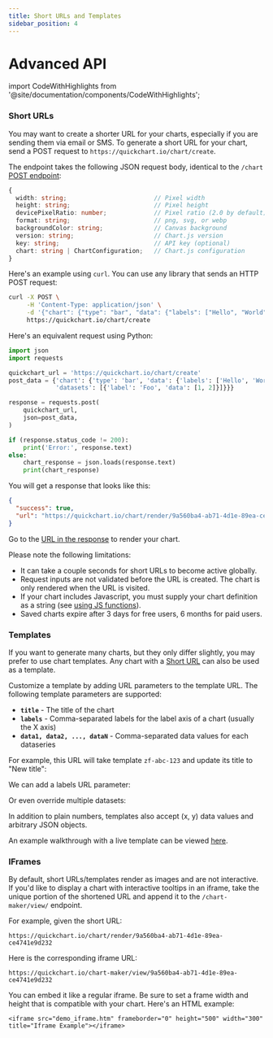 ```yaml
---
title: Short URLs and Templates
sidebar_position: 4
---
```


# Advanced API

import CodeWithHighlights from '@site/documentation/components/CodeWithHighlights';

### Short URLs

You may want to create a shorter URL for your charts, especially if you are sending them via email or SMS. To generate a short URL for your chart, send a POST request to `https://quickchart.io/chart/create`.

The endpoint takes the following JSON request body, identical to the `/chart` [POST endpoint](/documentation/usage/post-endpoint/):

```typescript
{
  width: string;                        // Pixel width
  height: string;                       // Pixel height
  devicePixelRatio: number;             // Pixel ratio (2.0 by default)
  format: string;                       // png, svg, or webp
  backgroundColor: string;              // Canvas background
  version: string;                      // Chart.js version
  key: string;                          // API key (optional)
  chart: string | ChartConfiguration;   // Chart.js configuration
}
```

Here's an example using `curl`. You can use any library that sends an HTTP POST request:

```bash
curl -X POST \
     -H 'Content-Type: application/json' \
     -d '{"chart": {"type": "bar", "data": {"labels": ["Hello", "World"], "datasets": [{"label": "Foo", "data": [1, 2]}]}}}' \
     https://quickchart.io/chart/create
```

Here's an equivalent request using Python:

```python
import json
import requests

quickchart_url = 'https://quickchart.io/chart/create'
post_data = {'chart': {'type': 'bar', 'data': {'labels': ['Hello', 'World'],
             'datasets': [{'label': 'Foo', 'data': [1, 2]}]}}}

response = requests.post(
    quickchart_url,
    json=post_data,
)

if (response.status_code != 200):
    print('Error:', response.text)
else:
    chart_response = json.loads(response.text)
    print(chart_response)
```

You will get a response that looks like this:

```json
{
  "success": true,
  "url": "https://quickchart.io/chart/render/9a560ba4-ab71-4d1e-89ea-ce4741e9d232"
}
```

Go to the [URL in the response](https://quickchart.io/chart/render/9a560ba4-ab71-4d1e-89ea-ce4741e9d232) to render your chart.

Please note the following limitations:

- It can take a couple seconds for short URLs to become active globally.
- Request inputs are not validated before the URL is created. The chart is only rendered when the URL is visited.
- If your chart includes Javascript, you must supply your chart definition as a string (see [using JS functions](/documentation/javascript-functions/)).
- Saved charts expire after 3 days for free users, 6 months for paid users.

### Templates

If you want to generate many charts, but they only differ slightly, you may prefer to use chart templates. Any chart with a [Short URL](#short-urls) can also be used as a template.

Customize a template by adding URL parameters to the template URL. The following template parameters are supported:

- **`title`** - The title of the chart
- **`labels`** - Comma-separated labels for the label axis of a chart (usually the X axis)
- **`data1, data2, ..., dataN`** - Comma-separated data values for each dataseries

For example, this URL will take template `zf-abc-123` and update its title to "New title":

<CodeWithHighlights code="https://quickchart.io/chart/render/zf-abc-123**?title=New title**" />

We can add a labels URL parameter:

<CodeWithHighlights code="https://quickchart.io/chart/render/zf-abc-123?title=New title**&labels=Q1,Q2,Q3,Q4**" />

Or even override multiple datasets:

<CodeWithHighlights code="https://quickchart.io/chart/render/zf-abc-123**?data1=40,60,80,100&data2=5,6,7,8**" />

In addition to plain numbers, templates also accept (x, y) data values and arbitrary JSON objects.

An example walkthrough with a live template can be viewed [here](/documentation/chart-maker/#use-the-no-code-chart-api).

### IFrames

By default, short URLs/templates render as images and are not interactive. If you'd like to display a chart with interactive tooltips in an iframe, take the unique portion of the shortened URL and append it to the `/chart-maker/view/` endpoint.

For example, given the short URL:

```
https://quickchart.io/chart/render/9a560ba4-ab71-4d1e-89ea-ce4741e9d232
```

Here is the corresponding iframe URL:

```
https://quickchart.io/chart-maker/view/9a560ba4-ab71-4d1e-89ea-ce4741e9d232
```

You can embed it like a regular iframe. Be sure to set a frame width and height that is compatible with your chart. Here's an HTML example:

```
<iframe src="demo_iframe.htm" frameborder="0" height="500" width="300" title="Iframe Example"></iframe>
```
